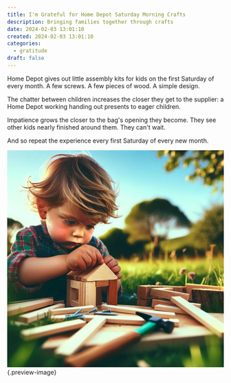 ```yaml
---
title: I'm Grateful for Home Depot Saturday Morning Crafts
description: Bringing families together through crafts
date: 2024-02-03 13:01:10
created: 2024-02-03 13:01:10
categories:
  - gratitude
draft: false
---
```

Home Depot gives out little assembly kits for kids on the first Saturday of every month. A few screws. A few pieces of wood. A simple design. 

The chatter between children increases the closer they get to the supplier: a Home Depot working handing out presents to eager children. 

Impatience grows the closer to the bag's opening they become. They see other kids nearly finished around them. They can't wait. 

And so repeat the experience every  first Saturday of every new month. 

![Dream big, little one](../img/dalle-kid-building-a-house.jpeg){.preview-image}